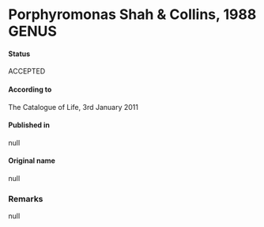 # Porphyromonas Shah & Collins, 1988 GENUS

#### Status
ACCEPTED

#### According to
The Catalogue of Life, 3rd January 2011

#### Published in
null

#### Original name
null

### Remarks
null